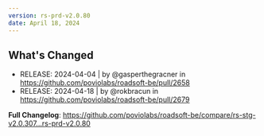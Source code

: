 ```yaml
---
version: rs-prd-v2.0.80
date: April 18, 2024
---
```


## What's Changed
* RELEASE: 2024-04-04 | by @gasperthegracner in https://github.com/poviolabs/roadsoft-be/pull/2658
* RELEASE: 2024-04-18 |  by @rokbracun in https://github.com/poviolabs/roadsoft-be/pull/2679


**Full Changelog**: https://github.com/poviolabs/roadsoft-be/compare/rs-stg-v2.0.307...rs-prd-v2.0.80